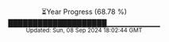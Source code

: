 <p align="center">
⏳Year Progress (68.78 %)<br>
████████████████████▁▁▁▁▁▁▁▁▁▁ <br>
<sub>Updated: Sun, 08 Sep 2024 18:02:44 GMT</sub>
</p>

